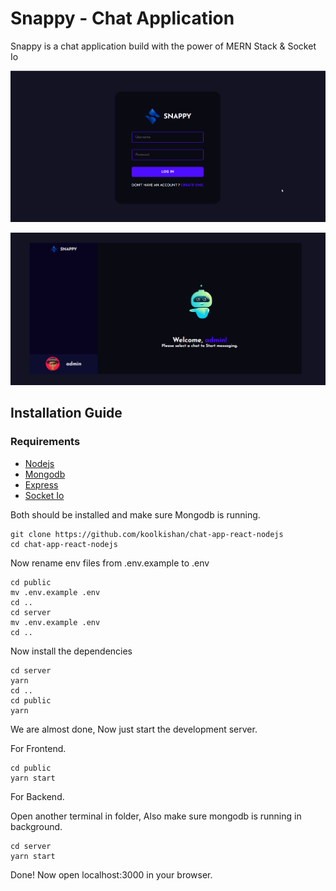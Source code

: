 # Snappy - Chat Application 
Snappy is a chat application build with the power of MERN Stack & Socket Io


![login page](./images/snappy_login.png)

![home page](./images/snappy.png)

## Installation Guide

### Requirements
- [Nodejs](https://nodejs.org/en/download)
- [Mongodb](https://www.mongodb.com/docs/manual/administration/install-community/)
- [Express](https://expressjs.com/)
- [Socket Io](https://socket.io/)

Both should be installed and make sure Mongodb is running.

``` shell
git clone https://github.com/koolkishan/chat-app-react-nodejs
cd chat-app-react-nodejs
```
Now rename env files from .env.example to .env
``` shell
cd public
mv .env.example .env
cd ..
cd server
mv .env.example .env
cd ..
```

Now install the dependencies
```shell
cd server
yarn
cd ..
cd public
yarn
```
We are almost done, Now just start the development server.

For Frontend.
```shell
cd public
yarn start
```
For Backend.

Open another terminal in folder, Also make sure mongodb is running in background.
```shell
cd server
yarn start
```

Done! Now open localhost:3000 in your browser.